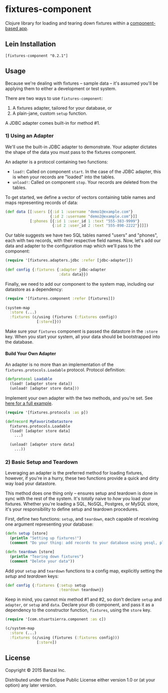 # fixtures-component

Clojure library for loading and tearing down fixtures within a [component-based app](https://github.com/stuartsierra/component).

## Lein Installation

`[fixtures-component "0.2.1"]`

## Usage

Because we're dealing with fixtures – sample data – it's assumed you'll be applying them to either a development or test system.

There are two ways to use `fixtures-component`:

1) A fixtures adapter, tailored for your database, or
2) A plain-jane, custom `setup` function.

A JDBC adapter comes built-in for method #1.

### 1) Using an Adapter

We'll use the built-in JDBC adapter to demonstrate. Your adapter dictates the shape of the data you must pass to the fixtures component.

An adapter is a protocol containing two functions:

* `load!`: Called on component `start`. In the case of the JDBC adapter, this is when your records are "loaded" into the tables.
* `unload!`: Called on component `stop`. Your records are deleted from the tables.

To get started, we define a vector of vectors containing table names and maps representing records of data:

```clojure
(def data [[:users [{:id 1 :username "demo1@example.com"}
                    {:id 2 :username "demo2@example.com"}]]
           [:phones [{:id 1 :user_id 1 :text "555-383-9999"}
                     {:id 2 :user_id 2 :text "555-898-2222"}]]])
```

Our table suggests we have two SQL tables named "users" and "phones", each with two records, with their respective field names. Now, let's add our data and adapter to the configuration map which we'll pass to the component:

```clojure
(require '[fixtures.adapters.jdbc :refer [jdbc-adapter]])
 
(def config {:fixtures {:adapter jdbc-adapter
                        :data data}})
```

Finally, we need to add our component to the system map, including our datastore as a dependency:

```clojure
(require '[fixtures.component :refer [fixtures]])
 
(system-map
  :store (...)
  :fixtures (c/using (fixtures (:fixtures config))
              [:store]}))
```

Make sure your `fixtures` component is passed the datastore in the `:store` key. When you start your system, all your data should be bootstrapped into the database.

#### Build Your Own Adapter

An adapter is no more than an implementation of the `fixtures.protocols.Loadable` protocol. Protocol definition:

```clojure
(defprotocol Loadable
  (load! [adapter store data])
  (unload! [adapter store data]))
```

Implement your own adapter with the two methods, and you're set. See [here for a full example](https://github.com/banzai-inc/fixtures-component/blob/master/src/fixtures/adapters/jdbc.clj).

```clojure
(require '[fixtures.protocols :as p])

(defrecord MyFavoriteDatastore
  fixtures.protocols.Loadable
  (load! [adapter store data]
    ...)

  (unload! [adapter store data]
    ...))
```

### 2) Basic Setup and Teardown

Leveraging an adapter is the preferred method for loading fixtures, however, if you're in a hurry, these two functions provide a quick and dirty way load your datastore.

This method does one thing only – ensures setup and teardown is done in sync with the rest of the system. It's *totally* naive to *how* you load your fixtures. Whether you're loading a SQL, NoSQL, Postgres, or MySQL store, it's your responsibility to define setup and teardown procedures.

First, define two functions: `setup`, and `teardown`, each capable of receiving one argument representing your database:

```clojure
(defn setup [store]
  (println "Setting up fixtures!")
  (comment "Do your thing: add records to your database using yesql, plain JDBC, whatever..."))

(defn teardown [store]
  (println "Tearing down fixtures")
  (comment "Delete your data"))
```

Add your `setup` and `teardown` functions to a config map, explicitly setting the *setup* and *teardown* keys:

```clojure
(def config {:fixtures {:setup setup
                        :teardown teardown}}
```

Keep in mind, you cannot mix method #1 and #2, so don't declare `setup` and `adapter`, or `setup` and `data`. Declare your db component, and pass it as a dependency to the constructor function, `fixtures`, using the `store` key.

```clojure
(require '[com.stuartsierra.component :as c])

(c/system-map
  :store (...)
  :fixtures (c/using (fixtures (:fixtures config)))
              [:store])
```

## License

Copyright © 2015 Banzai Inc.

Distributed under the Eclipse Public License either version 1.0 or (at
your option) any later version.
